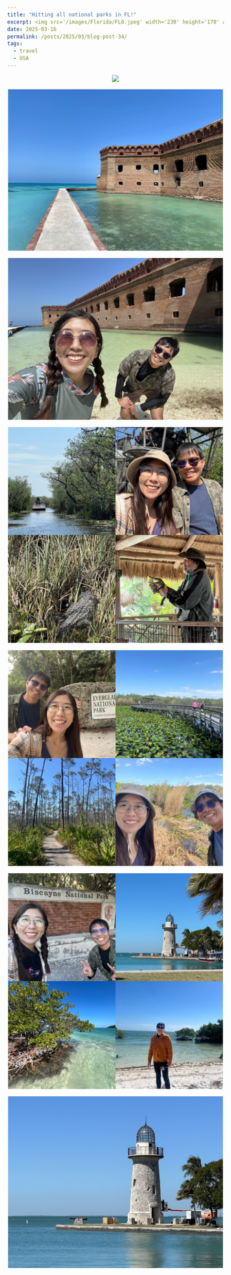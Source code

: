 ```yaml
---
title: "Hitting all national parks in FL!"
excerpt: <img src='/images/Florida/FL0.jpeg' width='230' height='170' align="right" hspace="20" loading="lazy"> 
date: 2025-03-16
permalink: /posts/2025/03/blog-post-34/
tags:
  - travel
  - USA
---
```


<p align="center">
  <img src="/images/Florida/FL3.jpeg" width= '500' loading="lazy">
</p>
<p align="center">
  <img src="/images/Florida/FL1.jpeg" width= '500' loading="lazy">
</p>
<p align="center">
  <img src="/images/Florida/FL2.jpeg"  width= '500' loading="lazy">
</p>
<p align="center">
  <img src="/images/Florida/FL4.JPG" width= '500' loading="lazy">
</p>
<p align="center">
  <img src="/images/Florida/FL5.JPG" width= '500' loading="lazy">
</p>
<p align="center">
  <img src="/images/Florida/FL6.JPG" width= '500' loading="lazy">
</p>
<p align="center">
  <img src="/images/Florida/FL0.jpeg" width= '500' loading="lazy">
</p>
